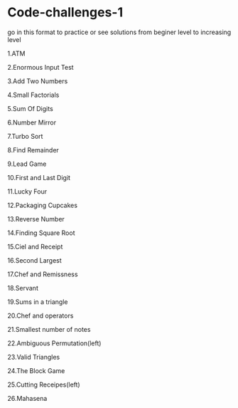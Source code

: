# Code-challenges-1

go in this format to practice or see solutions from beginer level to increasing level


1.ATM

2.Enormous Input Test

3.Add Two Numbers

4.Small Factorials

5.Sum Of Digits

6.Number Mirror

7.Turbo Sort

8.Find Remainder

9.Lead Game

10.First and Last Digit

11.Lucky Four

12.Packaging Cupcakes

13.Reverse Number

14.Finding Square Root

15.Ciel and Receipt

16.Second Largest

17.Chef and Remissness

18.Servant

19.Sums in a triangle

20.Chef and operators

21.Smallest number of notes

22.Ambiguous Permutation(left)

23.Valid Triangles

24.The Block Game

25.Cutting Receipes(left)

26.Mahasena
